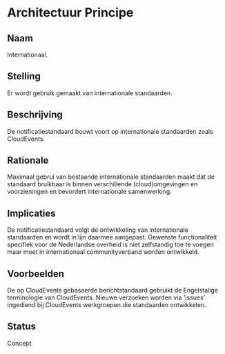 # Architectuur Principe

## Naam

Internationaal.

## Stelling

Er wordt gebruik gemaakt van internationale standaarden.

## Beschrijving

De notificatiestandaard bouwt voort op internationale standaarden zoals CloudEvents. 

## Rationale

Maximaal gebrui van bestaande internationale standaarden maakt dat de standaard bruikbaar is binnen verschillende (cloud)omgevingen en voorzieningen en bevordert internationale samenwerking. 

## Implicaties

De notificatiestandaard volgt de ontwikkeling van internationale standaarden en wordt in lijn daarmee aangepast.
Gewenste functionaliteit specifiek voor de Nederlandse overheid is niet zelfstandig toe te voegen maar moet in internationaal communityverband worden ontwikkeld.

## Voorbeelden

De op CloudEvents gebaseerde berichtstandaard gebruikt de Engelstalige terminologie van CloudEvents.
Nieuwe verzoeken worden via 'issues' ingediend bij CloudEvents werkgroepen die standaarden ontwikkelen.

## Status

Concept

